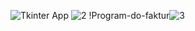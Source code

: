 ![Tkinter App](https://user-images.githubusercontent.com/99592187/174624192-7abeaaa1-1d50-4529-85f0-0773f0682db9.jpg)
![2](https://user-images.githubusercontent.com/99592187/174624194-c34e653f-cdf2-44c9-88a8-483f2b316863.jpg)
!Program-do-faktur![3](https://user-images.githubusercontent.com/99592187/174624189-65c49bf1-49ed-4160-8e17-5c28ef6285f2.jpg)


